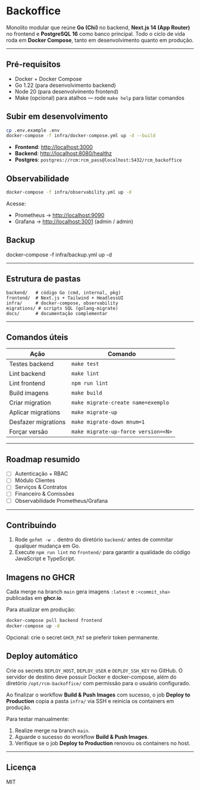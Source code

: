 # Backoffice

Monolito modular que reúne **Go (Chi)** no backend, **Next.js 14 (App Router)** no frontend
e **PostgreSQL 16** como banco principal. Todo o ciclo de vida roda em **Docker Compose**,
tanto em desenvolvimento quanto em produção.

---

## Pré-requisitos

- Docker + Docker Compose
- Go 1.22 (para desenvolvimento backend)
- Node 20 (para desenvolvimento frontend)
 - Make (opcional) para atalhos — rode `make help` para listar comandos

## Subir em desenvolvimento

```bash
cp .env.example .env
docker-compose -f infra/docker-compose.yml up -d --build
````

* **Frontend**: [http://localhost:3000](http://localhost:3000)
* **Backend**:  [http://localhost:8080/healthz](http://localhost:8080/healthz)
* **Postgres**: `postgres://rcm:rcm_pass@localhost:5432/rcm_backoffice`

## Observabilidade

```bash
docker-compose -f infra/observability.yml up -d
```

Acesse:
- Prometheus → <http://localhost:9090>
- Grafana    → <http://localhost:3001>  (admin / admin)

## Backup
docker-compose -f infra/backup.yml up -d

---

## Estrutura de pastas

```
backend/   # código Go (cmd, internal, pkg)
frontend/  # Next.js + Tailwind + HeadlessUI
infra/     # docker-compose, observability
migrations/ # scripts SQL (golang-migrate)
docs/      # documentação complementar
```

---

## Comandos úteis

| Ação               | Comando                                   |
| ------------------ | ------------------------------------------ |
| Testes backend     | `make test`                                |
| Lint backend       | `make lint`                                |
| Lint frontend      | `npm run lint`                             |
| Build imagens      | `make build`                               |
| Criar migration    | `make migrate-create name=exemplo`         |
| Aplicar migrations | `make migrate-up`                          |
| Desfazer migrations| `make migrate-down mnum=1`                 |
| Forçar versão      | `make migrate-up-force version=<N>`        |

---

## Roadmap resumido

* [ ] Autenticação + RBAC
* [ ] Módulo Clientes
* [ ] Serviços & Contratos
* [ ] Financeiro & Comissões
* [ ] Observabilidade Prometheus/Grafana

---

## Contribuindo

1. Rode `gofmt -w .` dentro do diretório `backend/` antes de commitar qualquer mudança em Go.
2. Execute `npm run lint` no `frontend/` para garantir a qualidade do código JavaScript e TypeScript.

## Imagens no GHCR

Cada merge na branch `main` gera imagens `:latest` e `:<commit_sha>` publicadas em **ghcr.io**.

Para atualizar em produção:

```bash
docker-compose pull backend frontend
docker-compose up -d
```

Opcional: crie o secret `GHCR_PAT` se preferir token permanente.

## Deploy automático

Crie os secrets `DEPLOY_HOST`, `DEPLOY_USER` e `DEPLOY_SSH_KEY` no GitHub.
O servidor de destino deve possuir Docker e docker-compose, além do diretório
`/opt/rcm-backoffice/` com permissão para o usuário configurado.

Ao finalizar o workflow **Build & Push Images** com sucesso, o job
**Deploy to Production** copia a pasta `infra/` via SSH e reinicia os
containers em produção.

Para testar manualmente:
1. Realize merge na branch `main`.
2. Aguarde o sucesso do workflow **Build & Push Images**.
3. Verifique se o job **Deploy to Production** renovou os containers no host.

---

## Licença

MIT

